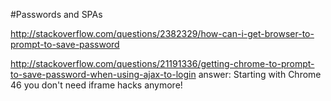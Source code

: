#Passwords and SPAs

http://stackoverflow.com/questions/2382329/how-can-i-get-browser-to-prompt-to-save-password

http://stackoverflow.com/questions/21191336/getting-chrome-to-prompt-to-save-password-when-using-ajax-to-login
  answer: Starting with Chrome 46 you don't need iframe hacks anymore!